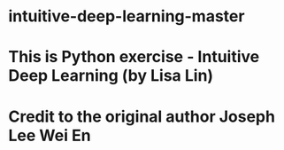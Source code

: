 # intuitive-deep-learning-master
# This is Python exercise - Intuitive Deep Learning (by Lisa Lin)
# Credit to the original author Joseph Lee Wei En



 
